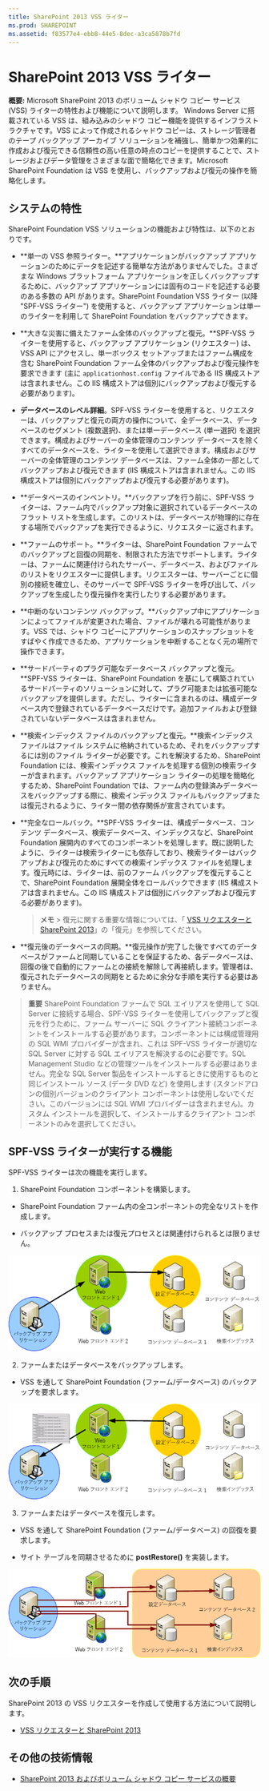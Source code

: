 ```yaml
---
title: SharePoint 2013 VSS ライター
ms.prod: SHAREPOINT
ms.assetid: f83577e4-ebb8-44e5-8dec-a3ca5878b7fd
---
```



# SharePoint 2013 VSS ライター
 **概要:** Microsoft SharePoint 2013 のボリューム シャドウ コピー サービス (VSS) ライターの特性および機能について説明します。
Windows Server に搭載されている VSS は、組み込みのシャドウ コピー機能を提供するインフラストラクチャです。VSS によって作成されるシャドウ コピーは、ストレージ管理者のテープ バックアップ アーカイブ ソリューションを補強し、簡単かつ効果的に作成および復元できる信頼性の高い任意の時点のコピーを提供することで、ストレージおよびデータ管理をさまざまな面で簡略化できます。Microsoft SharePoint Foundation は VSS を使用し、バックアップおよび復元の操作を簡略化します。 
  
    
    


## システムの特性

SharePoint Foundation VSS ソリューションの機能および特性は、以下のとおりです。
  
    
    

- **単一の VSS 参照ライター。**アプリケーションがバックアップ アプリケーションのためにデータを記述する簡単な方法がありませんでした。さまざまな Windows プラットフォーム アプリケーションを正しくバックアップするために、バックアップ アプリケーションには固有のコードを記述する必要のある多数の API があります。SharePoint Foundation VSS ライター (以降 "SPF-VSS ライター") を使用すると、バックアップ アプリケーションは単一のライターを利用して SharePoint Foundation をバックアップできます。
    
  
- **大きな災害に備えたファーム全体のバックアップと復元。**SPF-VSS ライターを使用すると、バックアップ アプリケーション (リクエスター) は、VSS API にアクセスし、単一ボックス セットアップまたはファーム構成を含む SharePoint Foundation ファーム全体のバックアップおよび復元操作を要求できます (主に  `applicationhost.config` ファイルである IIS 構成ストアは含まれません。この IIS 構成ストアは個別にバックアップおよび復元する必要があります)。
    
  
- **データベースのレベル詳細**。SPF-VSS ライターを使用すると、リクエスターは、バックアップと復元の両方の操作について、全データベース、データベースのセグメント (複数選択)、または単一データベース (単一選択) を選択できます。構成およびサーバーの全体管理のコンテンツ データベースを除くすべてのデータベースを、ライターを使用して選択できます。構成およびサーバーの全体管理のコンテンツ データベースは、ファーム全体の一部としてバックアップおよび復元できます (IIS 構成ストアは含まれません。この IIS 構成ストアは個別にバックアップおよび復元する必要があります)。
    
  
- **データベースのインベントリ。**バックアップを行う前に、SPF-VSS ライターは、ファーム内でバックアップ対象に選択されているデータベースのフラット リストを生成します。このリストは、データベースが物理的に存在する場所でバックアップを実行できるように、リクエスターに返されます。 
    
  
- **ファームのサポート。**ライターは、SharePoint Foundation ファームでのバックアップと回復の同期を、制限された方法でサポートします。ライターは、ファームに関連付けられたサーバー、データベース、およびファイルのリストをリクエスターに提供します。リクエスターは、サーバーごとに個別の接続を確立し、そのサーバーで SPF-VSS ライターを呼び出して、バックアップを生成したり復元操作を実行したりする必要があります。
    
  
- **中断のないコンテンツ バックアップ。**バックアップ中にアプリケーションによってファイルが変更された場合、ファイルが壊れる可能性があります。VSS では、シャドウ コピーにアプリケーションのスナップショットをすばやく作成できるため、アプリケーションを中断することなく元の場所で操作できます。
    
  
- **サードパーティのプラグ可能なデータベース バックアップと復元。**SPF-VSS ライターは、SharePoint Foundation を基にして構築されているサードパーティのソリューションに対して、プラグ可能または拡張可能なバックアップを提供します。ただし、ライターに含まれるのは、構成データベース内で登録されているデータベースだけです。追加ファイルおよび登録されていないデータベースは含まれません。
    
  
- **検索インデックス ファイルのバックアップと復元。**検索インデックス ファイルはファイル システムに格納されているため、それをバックアップするには別のファイル ライターが必要です。これを解決するため、SharePoint Foundation には、検索インデックス ファイルを処理する個別の検索ライターが含まれます。バックアップ アプリケーション ライターの処理を簡略化するため、SharePoint Foundation では、ファーム内の登録済みデータベースをバックアップする際に、検索インデックス ファイルもバックアップまたは復元されるように、ライター間の依存関係が宣言されています。 
    
  
- **完全なロールバック。**SPF-VSS ライターは、構成データベース、コンテンツ データベース、検索データベース、インデックスなど、SharePoint Foundation 展開内のすべてのコンポーネントを処理します。既に説明したように、ライターは検索ライターにも依存しており、検索ライターはバックアップおよび復元のためにすべての検索インデックス ファイルを処理します。復元時には、ライターは、前のファーム バックアップを復元することで、SharePoint Foundation 展開全体をロールバックできます (IIS 構成ストアは含まれません。この IIS 構成ストアは個別にバックアップおよび復元する必要があります)。
    
    > **メモ**
      > 復元に関する重要な情報については、「 [VSS リクエスターと SharePoint 2013](vss-requestors-and-sharepoint-2013.md)」の「復元」を参照してください。 
- **復元後のデータベースの同期。**復元操作が完了した後ですべてのデータベースがファームと同期していることを保証するため、各データベースは、回復の後で自動的にファームとの接続を解除して再接続します。管理者は、復元されたデータベースの同期をとるために余分な手順を実行する必要はありません。
    
  

> **重要**
> SharePoint Foundation ファームで SQL エイリアスを使用して SQL Server に接続する場合、SPF-VSS ライターを使用してバックアップと復元を行うために、ファーム サーバーに SQL クライアント接続コンポーネントをインストールする必要があります。コンポーネントには構成管理用の SQL WMI プロバイダーが含まれ、これは SPF-VSS ライターが適切な SQL Server に対する SQL エイリアスを解決するのに必要です。SQL Management Studio などの管理ツールをインストールする必要はありません。完全な SQL Server 製品をインストールするときに使用するものと同じインストール ソース (データ DVD など) を使用します (スタンドアロンの個別バージョンのクライアント コンポーネントは使用しないでください。このバージョンには SQL WMI プロバイダーは含まれません)。カスタム インストールを選択して、インストールするクライアント コンポーネントのみを選択してください。 
  
    
    


## SPF-VSS ライターが実行する機能

SPF-VSS ライターは次の機能を実行します。
  
    
    

1. SharePoint Foundation コンポーネントを構築します。
    
  - SharePoint Foundation ファーム内の全コンポーネントの完全なリストを作成します。
    
  
  - バックアップ プロセスまたは復元プロセスとは関連付けられるとは限りません。
    
  

![SharePoint とボリューム シャドウ コピー サービス](images/99376713-6a54-4d88-9b05-068578169506.gif)
  

  

  
2. ファームまたはデータベースをバックアップします。
    
  - VSS を通して SharePoint Foundation (ファーム/データベース) のバックアップを要求します。
    
  

![SharePoint とボリューム シャドウ コピー サービス](images/97765b6d-51e9-4d07-8b5d-3e93c0508b16.gif)
  

  

  
3. ファームまたはデータベースを復元します。
    
  - VSS を通して SharePoint Foundation (ファーム/データベース) の回復を要求します。
    
  
  - サイト テーブルを同期させるために **postRestore()** を実装します。
    
  

![SharePoint とボリューム シャドウ コピー サービス](images/b86ecdb8-88a7-4407-af86-07d2442235dc.gif)
  

  

  

## 次の手順
<a name="Next"> </a>

SharePoint 2013 の VSS リクエスターを作成して使用する方法について説明します。
  
    
    

-  [VSS リクエスターと SharePoint 2013](vss-requestors-and-sharepoint-2013.md)
    
  

## その他の技術情報
<a name="bk_addresources"> </a>


-  [SharePoint 2013 およびボリューム シャドウ コピー サービスの概要](overview-of-sharepoint-2013-and-the-volume-shadow-copy-service.md)
    
  

